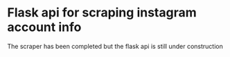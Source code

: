 # Flask api for scraping instagram account info

The scraper has been completed but the flask api is still under construction

